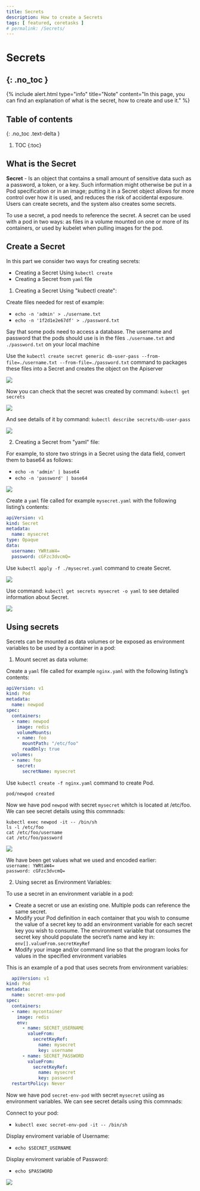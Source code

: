 ```yaml
---
title: Secrets
description: How to create a Secrets 
tags: [ featured, coretasks ]
# permalink: /Secrets/
---
```

# Secrets
{: .no_toc }
---

{% include alert.html type="info" title="Note" content="In this page, you can find an explanation of what is the secret, how to create and use it." %} 
 


## Table of contents
{: .no_toc .text-delta }

1. TOC
{:toc}

## What is the Secret 

**Secret** - Is an object that contains a small amount of sensitive data such as a password, a token, or a key. Such information might otherwise be put in a Pod specification or in an image; putting it in a Secret object allows for more control over how it is used, and reduces the risk of accidental exposure.
Users can create secrets, and the system also creates some secrets.

To use a secret, a pod needs to reference the secret. A secret can be used with a pod in two ways: as files in a volume mounted on one or more of its containers, or used by kubelet when pulling images for the pod.


## Create a Secret

In this part we consider two ways for creating secrets:
- Creating a Secret Using `kubectl create`
- Creating a Secret from `yaml` file 

1) Creating a Secret Using "kubectl create":

Create files needed for rest of example:
 - `echo -n 'admin' > ./username.txt`
 - `echo -n '1f2d1e2e67df' > ./password.txt`

Say that some pods need to access a database. The username and password that the pods should use is in the files `./username.txt` and `./password.txt` on your local machine

Use the `kubectl create secret generic db-user-pass --from-file=./username.txt --from-file=./password.txt` command to packages these files into a Secret and creates the object on the Apiserver

![](../../assets/img/secrets/secret_creation.png)

Now you can check that the secret was created by command: `kubectl get secrets`

![](../../assets/img/secrets/check_secret.png)

And see details of it by command: `kubectl describe secrets/db-user-pass`

![](../../assets/img/secrets/describe_secret.png)

2) Creating a Secret from "yaml" file: 

For example, to store two strings in a Secret using the data field, convert them to base64 as follows:

- `echo -n 'admin' | base64`
- `echo -n 'password' | base64`

![](../../assets/img/secrets/base64.png)

Create a `yaml` file called for example `mysecret.yaml` with the following listing’s contents: 

```yaml
apiVersion: v1
kind: Secret
metadata:
  name: mysecret
type: Opaque
data:
  username: YWRtaW4=
  password: cGFzc3dvcmQ=
```   
Use `kubectl apply -f ./mysecret.yaml` command to create Secret.

![](../../assets/img/secrets/secret_creation_yaml.png)

Use command: `kubectl get secrets mysecret -o yaml` to see detailed information about Secret.

![](../../assets/img/secrets/secret_details.png)

## Using secrets

Secrets can be mounted as data volumes or be exposed as environment variables to be used by a container in a pod:

1) Mount secret as data volume: 

Create a `yaml` file called for example `nginx.yaml` with the following listing’s contents:

```yaml
apiVersion: v1
kind: Pod
metadata:
  name: newpod
spec:
  containers:
  - name: newpod
    image: redis
    volumeMounts:
    - name: foo
      mountPath: "/etc/foo"
      readOnly: true
  volumes:
  - name: foo
    secret:
      secretName: mysecret
```
Use `kubectl create -f nginx.yaml` command to create Pod.

`pod/newpod created`

Now we have pod `newpod` with secret `mysecret` whitch is located at /etc/foo.
We can see secret details using this commnads:

`kubectl exec newpod -it -- /bin/sh`
<br>`ls -l /etc/foo`
<br>`cat /etc/foo/username`
<br>`cat /etc/foo/password`

![](../../assets/img/secrets/secret_info.png)

We have been get values what we used and encoded earlier:
 <br> `username: YWRtaW4=`
 <br> `password: cGFzc3dvcmQ=`

 2) Using secret as Environment Variables:

 To use a secret in an environment variable in a pod: 
  - Create a secret or use an existing one. Multiple pods can reference the same secret.
  - Modify your Pod definition in each container that you wish to consume the value of a secret key to add an environment variable for each secret key you wish to consume. The environment variable that consumes the secret key should populate the secret’s name and key in: `env[].valueFrom.secretKeyRef`
  - Modify your image and/or command line so that the program looks for values in the specified environment variables

  This is an example of a pod that uses secrets from environment variables:

```yaml
  apiVersion: v1
kind: Pod
metadata:
  name: secret-env-pod
spec:
  containers:
  - name: mycontainer
    image: redis
    env:
      - name: SECRET_USERNAME
        valueFrom:
          secretKeyRef:
            name: mysecret
            key: username
      - name: SECRET_PASSWORD
        valueFrom:
          secretKeyRef:
            name: mysecret
            key: password
  restartPolicy: Never
  ```
Now we have pod `secret-env-pod` with secret `mysecret` usiing as environment variables.
We can see secret details using this commnads:

Connect to your pod:

- `kubectl exec secret-env-pod -it -- /bin/sh` 

Display enviroment variable of Username: 

- `echo $SECRET_USERNAME` 

Display enviroment variable of Password: 

- `echo $PASSWORD`

![](../../assets/img/secrets/secret-env-pod.png)